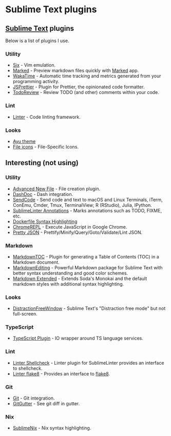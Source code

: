 # Sublime Text plugins

## [Sublime Text](https://www.sublimetext.com) plugins

Below is a list of plugins I use.

### Utility

* [Six](https://github.com/guillermooo/Six) - Vim emulation.
* [Marked](https://github.com/icio/sublime-text-marked) - Preview markdown files quickly with [Marked](http://marked2app.com) app.
* [WakaTime](https://wakatime.com/sublime-text) - Automatic time tracking and metrics generated from your programming activity.
* [JSPrettier](https://github.com/jonlabelle/SublimeJsPrettier) - Plugin for Prettier, the opinionated code formatter.
* [TodoReview](https://github.com/jonathandelgado/SublimeTodoReview) - Review TODO \(and other\) comments within your code.

### Lint

* [Linter](https://github.com/SublimeLinter/SublimeLinter) - Code linting framework.

### Looks

* [Ayu theme](https://github.com/dempfi/ayu)
* [File icons](https://github.com/ihodev/a-file-icon) - File-Specific Icons.

## Interesting \(not using\)

### Utility

* [Advanced New File](https://github.com/skuroda/Sublime-AdvancedNewFile) - File creation plugin.
* [DashDoc](https://github.com/farcaller/DashDoc) - Dash integration.
* [SendCode](https://github.com/randy3k/SendCode) - Send code and text to macOS and Linux Terminals, iTerm, ConEmu, Cmder, Tmux, TerminalView; R \(RStudio\), Julia, IPython.
* [SublimeLinter Annotations](https://github.com/SublimeLinter/SublimeLinter-annotations) - Marks annotations such as TODO, FIXME, etc.
* [Dockerfile Syntax Highlighting](https://packagecontrol.io/packages/Dockerfile%20Syntax%20Highlighting)
* [ChromeREPL](https://github.com/acarabott/ChromeREPL) - Execute JavaScript in Google Chrome.
* [Pretty JSON](https://github.com/dzhibas/SublimePrettyJson) - Prettify/Minify/Query/Goto/Validate/Lint JSON.

### Markdown

* [MarkdownTOC](https://github.com/naokazuterada/MarkdownTOC) - Plugin for generating a Table of Contents \(TOC\) in a Markdown document.
* [MarkdownEditing](https://github.com/SublimeText-Markdown/MarkdownEditing) - Powerful Markdown package for Sublime Text with better syntax understanding and good color schemes.
* [Markdown Extended](https://github.com/jonschlinkert/sublime-markdown-extended) - Extends Soda's Monokai and the default markdown styles with additional syntax highlighting.

### Looks

* [DistractionFreeWindow](https://github.com/aziz/DistractionFreeWindow) - Sublime Text's "Distraction free mode" but not full-screen.

### TypeScript

* [TypeScript Plugin](https://github.com/Microsoft/TypeScript-Sublime-Plugin) - IO wrapper around TS language services.

### Lint

* [Linter Shellcheck](https://github.com/SublimeLinter/SublimeLinter-shellcheck) - Linter plugin for SublimeLinter provides an interface to shellcheck.
* [Linter flake8](https://github.com/SublimeLinter/SublimeLinter-flake8) - Provides an interface to [flake8](http://flake8.readthedocs.org/en/latest/).

### Git

* [Git](https://github.com/kemayo/sublime-text-git) - Git integration.
* [GitGutter](https://github.com/jisaacks/GitGutter) - See git diff in gutter.

### Nix

* [SublimeNix](https://github.com/wmertens/sublime-nix) - Nix syntax highlighting.

